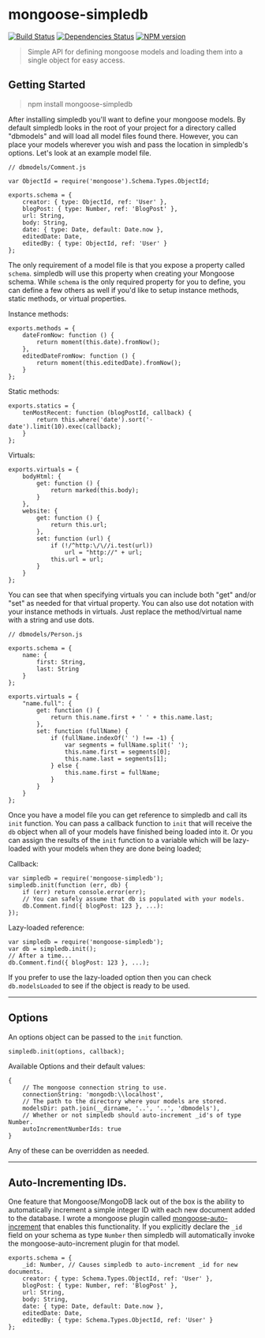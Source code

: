 # mongoose-simpledb

[![Build Status](https://travis-ci.org/chevex/mongoose-simpledb.png)](https://travis-ci.org/chevex/mongoose-simpledb)
[![Dependencies Status](https://gemnasium.com/Chevex/mongoose-simpledb.png)](https://gemnasium.com/Chevex/mongoose-simpledb)
[![NPM version](https://badge.fury.io/js/mongoose-simpledb.png)](http://badge.fury.io/js/mongoose-simpledb)

> Simple API for defining mongoose models and loading them into a single object for easy access.

## Getting Started

> npm install mongoose-simpledb

After installing simpledb you'll want to define your mongoose models. By default simpledb looks in the root of your project for a directory called "dbmodels" and will load all model files found there. However, you can place your models wherever you wish and pass the location in simpledb's options. Let's look at an example model file.

    // dbmodels/Comment.js

    var ObjectId = require('mongoose').Schema.Types.ObjectId;

    exports.schema = {
        creator: { type: ObjectId, ref: 'User' },
        blogPost: { type: Number, ref: 'BlogPost' },
        url: String,
        body: String,
        date: { type: Date, default: Date.now },
        editedDate: Date,
        editedBy: { type: ObjectId, ref: 'User' }
    };

The only requirement of a model file is that you expose a property called `schema`. simpledb will use this property when creating your Mongoose schema. While `schema` is the only required property for you to define, you can define a few others as well if you'd like to setup instance methods, static methods, or virtual properties.

Instance methods:

    exports.methods = {
        dateFromNow: function () {
            return moment(this.date).fromNow();
        },
        editedDateFromNow: function () {
            return moment(this.editedDate).fromNow();
        }
    };

Static methods:

    exports.statics = {
        tenMostRecent: function (blogPostId, callback) {
            return this.where('date').sort('-date').limit(10).exec(callback);
        }
    };

Virtuals:

    exports.virtuals = {
        bodyHtml: {
            get: function () {
                return marked(this.body);
            }
        },
        website: {
            get: function () {
                return this.url;
            },
            set: function (url) {
                if (!/^http:\/\//i.test(url))
                    url = "http://" + url;
                this.url = url;
            }
        }
    };

You can see that when specifying virtuals you can include both "get" and/or "set" as needed for that virtual property. You can also use dot notation with your instance methods in virtuals. Just replace the method/virtual name with a string and use dots.

    // dbmodels/Person.js

    exports.schema = {
        name: {
            first: String,
            last: String
        }
    };

    exports.virtuals = {
        "name.full": {
            get: function () {
                return this.name.first + ' ' + this.name.last;
            },
            set: function (fullName) {
                if (fullName.indexOf(' ') !== -1) {
                    var segments = fullName.split(' ');
                    this.name.first = segments[0];
                    this.name.last = segments[1];
                } else {
                    this.name.first = fullName;
                }
            }
        }
    };

Once you have a model file you can get reference to simpledb and call its `init` function. You can pass a callback function to `init` that will receive the `db` object when all of your models have finished being loaded into it. Or you can assign the results of the `init` function to a variable which will be lazy-loaded with your models when they are done being loaded;

Callback:

    var simpledb = require('mongoose-simpledb');
    simpledb.init(function (err, db) {
        if (err) return console.error(err);
        // You can safely assume that db is populated with your models.
        db.Comment.find({ blogPost: 123 }, ...):
    });

Lazy-loaded reference:

    var simpledb = require('mongoose-simpledb');
    var db = simpledb.init();
    // After a time...
    db.Comment.find({ blogPost: 123 }, ...);

If you prefer to use the lazy-loaded option then you can check `db.modelsLoaded` to see if the object is ready to be used.

---

## Options

An options object can be passed to the `init` function.

    simpledb.init(options, callback);

Available Options and their default values:

    {
        // The mongoose connection string to use.
        connectionString: 'mongodb:\\localhost',
        // The path to the directory where your models are stored.
        modelsDir: path.join(__dirname, '..', '..', 'dbmodels'),
        // Whether or not simpledb should auto-increment _id's of type Number.
        autoIncrementNumberIds: true
    }

Any of these can be overridden as needed.

---

## Auto-Incrementing IDs.

One feature that Mongoose/MongoDB lack out of the box is the ability to automatically increment a simple integer ID with each new document added to the database. I wrote a mongoose plugin called [mongoose-auto-increment](http://github.com/Chevex/mongoose-auto-increment) that enables this functionality. If you explicitly declare the `_id` field on your schema as type `Number` then simpledb will automatically invoke the mongoose-auto-increment plugin for that model.

    exports.schema = {
        _id: Number, // Causes simpledb to auto-increment _id for new documents.
        creator: { type: Schema.Types.ObjectId, ref: 'User' },
        blogPost: { type: Number, ref: 'BlogPost' },
        url: String,
        body: String,
        date: { type: Date, default: Date.now },
        editedDate: Date,
        editedBy: { type: Schema.Types.ObjectId, ref: 'User' }
    };
